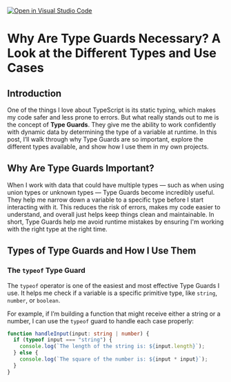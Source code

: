 [![Open in Visual Studio Code](https://classroom.github.com/assets/open-in-vscode-2e0aaae1b6195c2367325f4f02e2d04e9abb55f0b24a779b69b11b9e10269abc.svg)](https://classroom.github.com/online_ide?assignment_repo_id=17024202&assignment_repo_type=AssignmentRepo)



<!-- Blog  -->


# Why Are Type Guards Necessary? A Look at the Different Types and Use Cases

## Introduction
One of the things I love about TypeScript is its static typing, which makes my code safer and less prone to errors. But what really stands out to me is the concept of **Type Guards**. They give me the ability to work confidently with dynamic data by determining the type of a variable at runtime. In this post, I’ll walk through why Type Guards are so important, explore the different types available, and show how I use them in my own projects.

## Why Are Type Guards Important?
When I work with data that could have multiple types — such as when using union types or unknown types — Type Guards become incredibly useful. They help me narrow down a variable to a specific type before I start interacting with it. This reduces the risk of errors, makes my code easier to understand, and overall just helps keep things clean and maintainable. In short, Type Guards help me avoid runtime mistakes by ensuring I'm working with the right type at the right time.

## Types of Type Guards and How I Use Them

### The `typeof` Type Guard
The `typeof` operator is one of the easiest and most effective Type Guards I use. It helps me check if a variable is a specific primitive type, like `string`, `number`, or `boolean`.

For example, if I’m building a function that might receive either a string or a number, I can use the `typeof` guard to handle each case properly:

```typescript
function handleInput(input: string | number) {
  if (typeof input === "string") {
    console.log(`The length of the string is: ${input.length}`);
  } else {
    console.log(`The square of the number is: ${input * input}`);
  }
}

